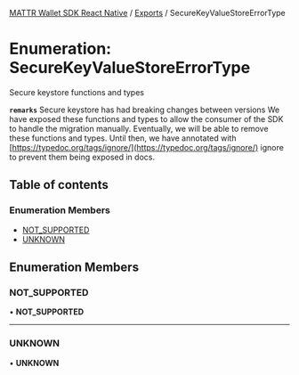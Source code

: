 [MATTR Wallet SDK React Native](../README.md) / [Exports](../modules.md) / SecureKeyValueStoreErrorType

# Enumeration: SecureKeyValueStoreErrorType

Secure keystore functions and types

**`remarks`**
Secure keystore has had breaking changes between versions
We have exposed these functions and types to allow the consumer of the SDK to handle the migration manually.
Eventually, we will be able to remove these functions and types.
Until then, we have annotated with [https://typedoc.org/tags/ignore/](https://typedoc.org/tags/ignore/) ignore to prevent them being exposed in docs.

## Table of contents

### Enumeration Members

- [NOT\_SUPPORTED](SecureKeyValueStoreErrorType.md#not_supported)
- [UNKNOWN](SecureKeyValueStoreErrorType.md#unknown)

## Enumeration Members

### NOT\_SUPPORTED

• **NOT\_SUPPORTED**

___

### UNKNOWN

• **UNKNOWN**
